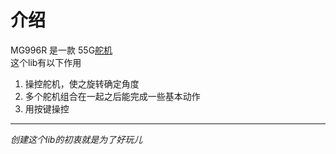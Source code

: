 # 介绍  
MG996R 是一款 55G[舵机](https://www.google.com/search?source=hp&ei=eYCeWrP7Kqu1ggey1a-IAQ&q=%E8%88%B5%E6%9C%BA&oq=%E8%88%B5%E6%9C%BA&gs_l=psy-ab.3..0l5j0i203k1j0l4.1970.2877.0.3068.8.7.0.0.0.0.488.488.4-1.2.0....0...1c.4.64.psy-ab..6.2.760.6..35i39k1.274.2dwrP4egcIc)  
这个lib有以下作用  
1. 操控舵机，使之旋转确定角度  
2. 多个舵机组合在一起之后能完成一些基本动作  
3. 用按键操控  
---
_创建这个lib的初衷就是为了好玩儿_  
